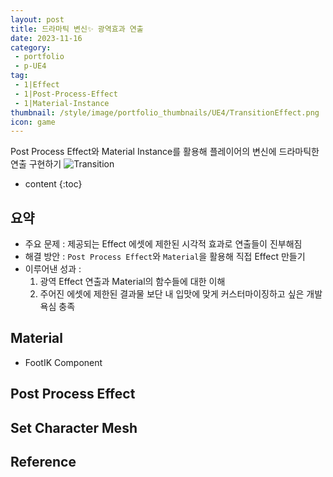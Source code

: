 ```yaml
---
layout: post
title: 드라마틱 변신✨ 광역효과 연출
date: 2023-11-16
category: 
 - portfolio
 - p-UE4
tag:
 - 1|Effect
 - 1|Post-Process-Effect
 - 1|Material-Instance
thumbnail: /style/image/portfolio_thumbnails/UE4/TransitionEffect.png
icon: game
---
```


Post Process Effect와 Material Instance를 활용해 플레이어의 변신에 드라마틱한 연출 구현하기
![Transition](https://github.com/ssonsonya/ssonsonya.github.io/assets/116151781/e4999bc4-5e78-4ee7-97ab-ac9ae2daba3a)

* content
{:toc}

## 요약

- 주요 문제 : 제공되는 Effect 에셋에 제한된 시각적 효과로 연출들이 진부해짐
- 해결 방안 : `Post Process Effect`와 `Material`을 활용해 직접 Effect 만들기
- 이루어낸 성과 :  
    1. 광역 Effect 연출과 Material의 함수들에 대한 이해  
    2. 주어진 에셋에 제한된 결과물 보단 내 입맛에 맞게 커스터마이징하고 싶은 개발 욕심 충족  

## Material
- FootIK Component

## Post Process Effect

## Set Character Mesh

## Reference
